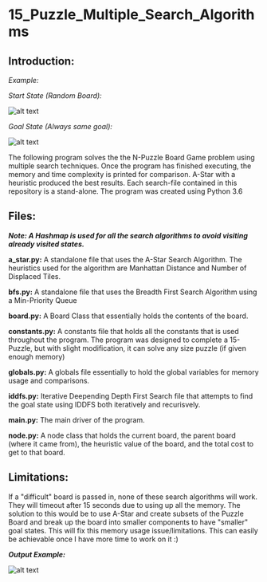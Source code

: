 # 15_Puzzle_Multiple_Search_Algorithms

## Introduction:

*Example:*

*Start State (Random Board):*

![alt text](https://i.imgur.com/4Vriihw.png)

*Goal State (Always same goal):*

![alt text](https://i.imgur.com/Zn0DIbr.png)

The following program solves the the N-Puzzle Board Game problem using multiple search techniques.
Once the program has finished executing, the memory and time complexity is printed for comparison.
A-Star with a heuristic produced the best results.
Each search-file contained in this repository is a stand-alone. 
The program was created using Python 3.6

## Files:
*__Note: A Hashmap is used for all the search algorithms to avoid visiting already visited states.__*

__a_star.py:__ A standalone file that uses the A-Star Search Algorithm. The heuristics used for the algorithm are Manhattan Distance and Number of Displaced Tiles.

__bfs.py:__ A standalone file that uses the Breadth First Search Algorithm using a Min-Priority Queue

__board.py:__ A Board Class that essentially holds the contents of the board.

__constants.py:__ A constants file that holds all the constants that is used throughout the program. The program was designed to complete a 15-Puzzle, but with slight modification, it can solve any size puzzle (if given enough memory)

__globals.py:__ A globals file essentially to hold the global variables for memory usage and comparisons.

__iddfs.py:__ Iterative Deepending Depth First Search file that attempts to find the goal state using IDDFS both iteratively and recurisvely.

__main.py:__ The main driver of the program.

__node.py:__ A node class that holds the current board, the parent board (where it came from), the heuristic value of the board, and the total cost to get to that board.

## Limitations:
If a "difficult" board is passed in, none of these search algorithms will work. They will timeout after 15 seconds due to using up all the memory.
The solution to this would be to use A-Star and create subsets of the Puzzle Board and break up the board into smaller components to have "smaller" goal states. This will fix this memory usage issue/limitations. This can easily be achievable once I have more time to work on it :)

__*Output Example:*__

![alt text](https://i.imgur.com/AdNluz3.png)

